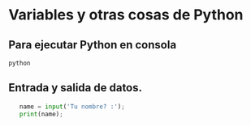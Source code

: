 # Variables y otras cosas de Python

## Para ejecutar Python en consola

`python`

## Entrada y salida de datos.
```python
   name = input('Tu nombre? :');
   print(name);
```